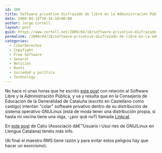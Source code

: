 ```yaml
---
id: 388
title: Software privativo disfrazado de libre en la Administración Pública
date: 2006-04-18T10:34:18+00:00
author: Jorge Cortell
layout: post
guid: https://www.cortell.net/2006/04/18/software-privativo-disfrazado-de-libre-en-la-administracion-publica/
permalink: /2006/04/18/software-privativo-disfrazado-de-libre-en-la-administracion-publica/
categories:
  - CiberDerechos
  - Copyfight
  - Free Software
  - General
  - Noticias
  - Rants
  - Sociedad y polí­tica
  - Technology
---
```

No hace ni unas horas que he escrito [este post](https://www.cortell.net/2006/04/18/admin-publica-datos-formatos-y-software/) con relación al Software Libre y la Administración Pública, y va y resulta que en la Consejerí­a de Educación de la Generalidad de Cataluña (escrito en Castellano como castigo) intentan "colar" software privativo dentro de su distribución de sistema operativo GNULinux (está de moda tener una distribución propia, si hasta mi vecina tiene una oiga, -¿por qué no?) llamada [Linkcat](https://linkat.xtec.cat/).

En [este post](https://caliu.cat/index.php/2006/04/05/linkat-i-llicencies-de-programari-privatiu/#more-481) de Caliu (Associació dâ€™Usuaris i Usuí ries de GNU/Linux en Llengua Catalana) tenéis más info.

(Al final el maestro RMS tiene razón y para evitar estos peligros hay que hacer un exorcismo).